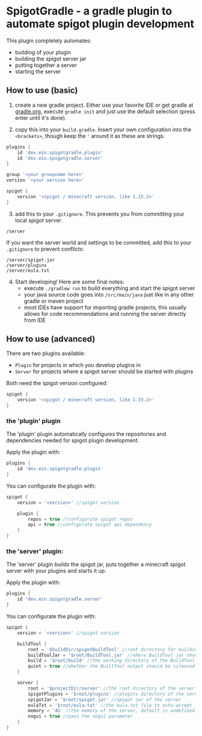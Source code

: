 # SpigotGradle - a gradle plugin to automate spigot plugin development

This plugin completely automates:
- building of your plugin
- building the spigot server jar
- putting together a server
- starting the server

## How to use (basic)

1. create a new gradle project. Either use your favorite IDE or get gradle at [gradle.org](https://gradle.org/install/), execute `gradle init` and just use the default selection (press enter until it's done).

2. copy this into your `build.gradle`. Insert your own configuration into the `<brackets>`, though keep the `'` around it as these are strings.
```Groovy
plugins {
    id 'dev.ein.spigotgradle.plugin'
    id 'dev.ein.spigotgradle.server'
}

group '<your groupname here>'
version '<your version here>'

spigot {
    version '<spigot / minecraft version, like 1.15.2>'
}
```

3. add this to your `.gitignore`. This prevents you from committing your local spigot server.
```
/server
```

   If you want the server world and settings to be committed, add this to your `.gitignore` to prevent conflicts:
```
/server/spigot.jar
/server/plugins
/server/eula.txt
```

4. Start developing! Here are some final notes:
    - execute `./gradlew run` to build everything and start the spigot server
    - your java source code goes into `/src/main/java` just like in any other gradle or maven project
    - most IDEs have support for importing gradle projects, this usually allows for code recommendations and running the server directly from IDE

## How to use (advanced)

There are two plugins available:
- `Plugin` for projects in which you develop plugins in
- `Server` for projects where a spigot server should be started with plugins

Both need the spigot version configured:
```Groovy
spigot {
    version '<spigot / minecraft version, like 1.15.2>'
}
```

### the 'plugin' plugin
The 'plugin' plugin automatically configures the repositories and dependencies needed for spigot plugin development.

Apply the plugin with:
```Groovy
plugins {
    id 'dev.ein.spigotgradle.plugin'
}
```

You can configurate the plugin with:
```Groovy
spigot {
    version = '<version>' //spigot version

    plugin {
        repos = true //configurate spigot repos
        api = true //configurate spigot api dependency
    }
}
```

### the 'server' plugin:
The 'server' plugin builds the spigot jar, puts together a minecraft spigot server with your plugins and starts it up.

Apply the plugin with:
```Groovy
plugins {
    id 'dev.ein.spigotgradle.server'
}
```

You can configurate the plugin with:
```Groovy
spigot {
    version = '<version>' //spigot version

    buildTool {
        root = '$buildDir/spigotBuildTool' //root directory for building
        buildToolJar = '$root/BuildTool.jar' //where BuildTool jar should be put
        build = '$root/build' //the working directory of the BuildTool
        quiet = true //whether the BuiltTool output should be silenced
    }

    server {
        root = '$projectDir/server' //the root directory of the server
        spigotPlugins = '$root/plugins' //plugins directory of the server
        spigotJar = '$root/spigot.jar' //spigot jar of the server
        eulaTxt = '$root/eula.txt' //the eula.txt file to auto-accept
        memory = '4G' //the memory of the server, default is undefined (platform specific, usually 4G)
        nogui = true //pass the nogui parameter
    }
}
```
